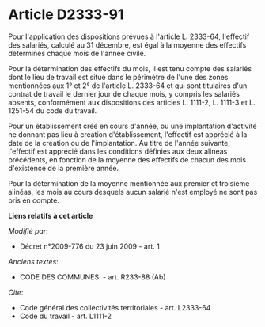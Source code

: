 # Article D2333-91

Pour l'application des dispositions prévues à l'article L. 2333-64, l'effectif des salariés, calculé au 31 décembre, est égal
à la moyenne des effectifs déterminés chaque mois de l'année civile. 

Pour la détermination des effectifs du mois, il est tenu compte des salariés dont le lieu de travail est situé dans le
périmètre de l'une des zones mentionnées aux 1° et 2° de l'article L. 2333-64 et qui sont titulaires d'un contrat de travail
le dernier jour de chaque mois, y compris les salariés absents, conformément aux dispositions des articles L. 1111-2, L.
1111-3 et L. 1251-54 du code du travail. 

Pour un établissement créé en cours d'année, ou une implantation d'activité ne donnant pas lieu à création d'établissement,
l'effectif est apprécié à la date de la création ou de l'implantation. Au titre de l'année suivante, l'effectif est apprécié
dans les conditions définies aux deux alinéas précédents, en fonction de la moyenne des effectifs de chacun des mois
d'existence de la première année. 

Pour la détermination de la moyenne mentionnée aux premier et troisième alinéas, les mois au cours desquels aucun salarié
n'est employé ne sont pas pris en compte.

**Liens relatifs à cet article**

_Modifié par_:

  - Décret n°2009-776 du 23 juin 2009 - art. 1

_Anciens textes_:

  - CODE DES COMMUNES. - art. R233-88 (Ab)

_Cite_:

  - Code général des collectivités territoriales - art. L2333-64
  - Code du travail - art. L1111-2
